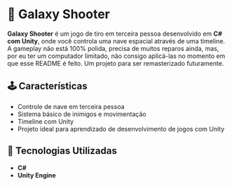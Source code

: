 # 🚀 Galaxy Shooter

**Galaxy Shooter** é um jogo de tiro em terceira pessoa desenvolvido em **C# com Unity**, onde você controla uma nave espacial através de uma timeline. A gameplay não está 100% polida, precisa de muitos reparos ainda, mas, por eu ter um computador limitado, não consigo aplicá-las no momento em que esse README é feito. Um projeto para ser remasterizado futuramente.

## 🕹️ Características

- Controle de nave em terceira pessoa  
- Sistema básico de inimigos e movimentação
- Timeline com Unity
- Projeto ideal para aprendizado de desenvolvimento de jogos com Unity

## 🧰 Tecnologias Utilizadas

- **C#**
- **Unity Engine**
